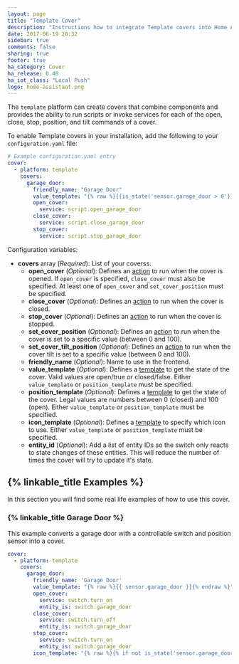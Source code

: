 ```yaml
---
layout: page
title: "Template Cover"
description: "Instructions how to integrate Template covers into Home Assistant."
date: 2017-06-19 20:32
sidebar: true
comments: false
sharing: true
footer: true
ha_category: Cover
ha_release: 0.48
ha_iot_class: "Local Push"
logo: home-assistant.png
---
```


The `template` platform can create covers that combine components and provides the ability to run scripts or invoke services for each of the open, close, stop, position, and tilt commands of a cover. 

To enable Template covers in your installation, add the following to your `configuration.yaml` file:

```yaml
# Example configuration.yaml entry
cover:
  - platform: template
    covers:
      garage_door:
        friendly_name: "Garage Door"
        value_template: "{% raw %}{{is_state('sensor.garage_door > 0'}}{% endraw %}"
        open_cover:
          service: script.open_garage_door
        close_cover:
          service: script.close_garage_door
        stop_cover:
          service: script.stop_garage_door
```

Configuration variables:

- **covers** array (*Required*): List of your coverss.
  - **open_cover** (*Optional*): Defines an [action](/getting-started/automation/) to run when the cover is opened.  If `open_cover` is specified, `close_cover` must also be specified.  At least one of `open_cover` and `set_cover_position` must be specified.
  - **close_cover** (*Optional*): Defines an [action](/getting-started/automation/) to run when the cover is closed.
  - **stop_cover** (*Optional*): Defines an [action](/getting-started/automation/) to run when the cover is stopped.
  - **set_cover_position** (*Optional*): Defines an [action](/getting-started/automation/) to run when the cover is set to a specific value (between 0 and 100).
  - **set_cover_tilt_position** (*Optional*): Defines an [action](/getting-started/automation/) to run when the cover tilt is set to a specific value (between 0 and 100).
  - **friendly_name** (*Optional*): Name to use in the frontend.
  - **value_template** (*Optional*): Defines a [template](/topics/templating/) to get the state of the cover. Valid values are open/true or closed/false. Either `value_template` or `position_template` must be specified.
  - **position_template** (*Optional*): Defines a [template](/topics/templating/) to get the state of the cover. Legal values are numbers between 0 (closed) and 100 (open). Either `value_template` or `position_template` must be specified.
  - **icon_template** (*Optional*): Defines a [template](/topics/templating/) to specify which icon to use. Either `value_template` or `position_template` must be specified.
  - **entity_id** (*Optional*): Add a list of entity IDs so the switch only reacts to state changes of these entities. This will reduce the number of times the cover will try to update it's state.


## {% linkable_title Examples %}

In this section you will find some real life examples of how to use this cover.

### {% linkable_title Garage Door %}

This example converts a garage door with a controllable switch and position sensor into a cover.

```yaml
cover:
  - platform: template
    covers:
      garage_door:
        friendly_name: 'Garage Door'
        value_template: "{% raw %}{{ sensor.garage_door }}{% endraw %}"
        open_cover:
          service: switch.turn_on
          entity_is: switch.garage_door
        close_cover:
          service: switch.turn_off
          entity_is: switch.garage_door
        stop_cover:
          service: switch.turn_on
          entity_is: switch.garage_door
        icon_template: "{% raw %}{% if not is_state('sensor.garage_door', 'on') %}mdi:garage-open{% else %}mdi:garage{% endif %}{% endraw %}"

```
